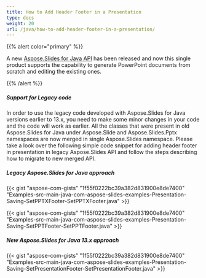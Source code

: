 ```yaml
---
title: How to Add Header Footer in a Presentation
type: docs
weight: 20
url: /java/how-to-add-header-footer-in-a-presentation/
---
```


{{% alert color="primary" %}} 

A new [Aspose.Slides for Java API](https://docs.aspose.com/slides/net/) has been released and now this single product supports the capability to generate PowerPoint documents from scratch and editing the existing ones.

{{% /alert %}} 
##### **Support for Legacy code**
In order to use the legacy code developed with Aspose.Slides for Java versions earlier to 13.x, you need to make some minor changes in your code and the code will work as earlier. All the classes that were present in old Aspose.Slides for Java under Aspose.Slide and Aspose.Slides.Pptx namespaces are now merged in single Aspose.Slides namespace. Please take a look over the following simple code snippet for adding header footer in presentation in legacy Aspose.Slides API and follow the steps describing how to migrate to new merged API.
##### **Legacy Aspose.Slides for Java approach**
{{< gist "aspose-com-gists" "1f55f0222bc39a382d831900e8de7400" "Examples-src-main-java-com-aspose-slides-examples-Presentation-Saving-SetPPTXFooter-SetPPTXFooter.java" >}}

{{< gist "aspose-com-gists" "1f55f0222bc39a382d831900e8de7400" "Examples-src-main-java-com-aspose-slides-examples-Presentation-Saving-SetPPTFooter-SetPPTFooter.java" >}}
##### **New Aspose.Slides for Java 13.x approach**
{{< gist "aspose-com-gists" "1f55f0222bc39a382d831900e8de7400" "Examples-src-main-java-com-aspose-slides-examples-Presentation-Saving-SetPresentationFooter-SetPresentationFooter.java" >}}
